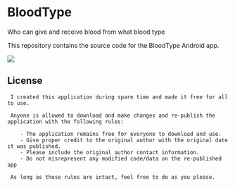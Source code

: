 # BloodType
Who can give and receive blood from what blood type

This repository contains the source code for the BloodType Android app.

<a href="https://play.google.com/store/apps/details?id=com.sikni8.bloodtype" alt="Download from Google Play">
  <img src="http://www.android.com/images/brand/android_app_on_play_large.png">
</a>

## License
     I created this application during spare time and made it free for all to use.

     Anyone is allowed to download and make changes and re-publish the application with the following rules:

        - The application remains free for everyone to download and use.
        - Give proper credit to the original author with the original date it was published.
        - Please include the original author contact information.
        - Do not misrepresent any modified code/data on the re-published app
  
     As long as those rules are intact, feel free to do as you please.
